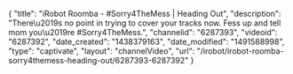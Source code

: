 {
    "title": "iRobot Roomba - #Sorry4TheMess | Heading Out",
    "description": "There\u2019s no point in trying to cover your tracks now. Fess up and tell mom you\u2019re #Sorry4TheMess.",
    "channelid": "6287393",
    "videoid": "6287392",
    "date_created": "1438379163",
    "date_modified": "1491588998",
    "type": "captivate",
    "layout": "channelVideo",
    "url": "\/irobot\/irobot-roomba-sorry4themess-heading-out\/6287393-6287392"
}